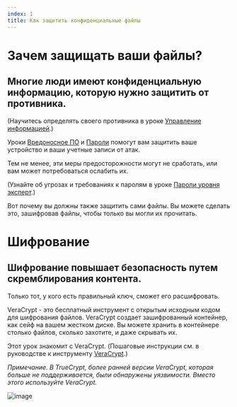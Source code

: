 ```yaml
---
index: 1
title: Как защитить конфиденциальные файлы
---
```

# Зачем защищать ваши файлы?

## Многие люди имеют конфиденциальную информацию, которую нужно защитить от противника.

(Научитесь определять своего противника в уроке [Управление информацией](umbrella://information/managing-information).)

Уроки [Вредоносное ПО](umbrella://information/malware) и [Пароли](umbrella://information/passwords/beginner) помогут вам защитить ваше устройство и ваши учетные записи от атак.

Тем не менее, эти меры предосторожности могут не сработать, или вам может потребоваться ослабить их.

(Узнайте об угрозах и требованиях к паролям в уроке [Пароли уровня эксперт](umbrella://information/passwords/expert).)

Вот почему вы должны также защитить сами файлы. Вы можете сделать это, зашифровав файлы, чтобы только вы могли их прочитать.

# Шифрование

## Шифрование повышает безопасность путем скремблирования контента.

Только тот, у кого есть правильный ключ, сможет его расшифровать.

VeraCrypt - это бесплатный инструмент с открытым исходным кодом для шифрования файлов. VeraCrypt создает зашифрованный контейнер, как сейф на вашем жестком диске. Вы можете хранить в контейнере столько файлов, сколько захотите, и даже скрывать их.

Этот урок знакомит с VeraCrypt. (Пошаговые инструкции см. в руководстве к инструменту [VeraCrypt](umbrella://tools/files/s_veracrypt.md).)

*Примечание. В TrueCrypt, более ранней версии VeraCrypt, которая больше не поддерживается, были обнаружены уязвимости. Вместо этого используйте VeraCrypt.*

![image](protecting1.png)

